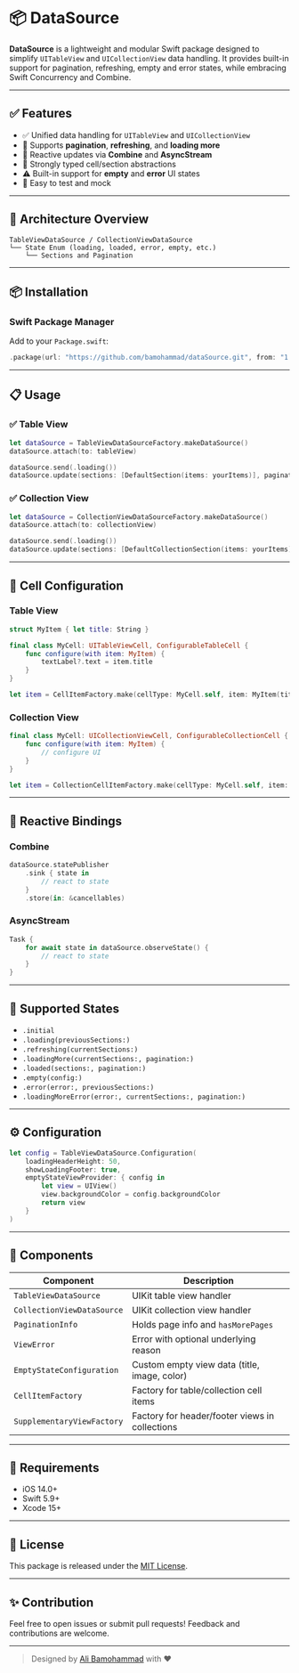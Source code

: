 # 📦 DataSource

**DataSource** is a lightweight and modular Swift package designed to simplify `UITableView` and `UICollectionView` data handling. It provides built-in support for pagination, refreshing, empty and error states, while embracing Swift Concurrency and Combine.

---

## ✅ Features

- ✅ Unified data handling for `UITableView` and `UICollectionView`
- 🔄 Supports **pagination**, **refreshing**, and **loading more**
- 📡 Reactive updates via **Combine** and **AsyncStream**
- 🧱 Strongly typed cell/section abstractions
- ⚠️ Built-in support for **empty** and **error** UI states
- 🧪 Easy to test and mock

---

## 🧱 Architecture Overview

```
TableViewDataSource / CollectionViewDataSource
└── State Enum (loading, loaded, error, empty, etc.)
    └── Sections and Pagination
```

---

## 📦 Installation

### Swift Package Manager

Add to your `Package.swift`:

```swift
.package(url: "https://github.com/bamohammad/dataSource.git", from: "1.0.0"),
```
---

## 📋 Usage

### ✅ Table View

```swift
let dataSource = TableViewDataSourceFactory.makeDataSource()
dataSource.attach(to: tableView)

dataSource.send(.loading())
dataSource.update(sections: [DefaultSection(items: yourItems)], pagination: .initial)
```

### ✅ Collection View

```swift
let dataSource = CollectionViewDataSourceFactory.makeDataSource()
dataSource.attach(to: collectionView)

dataSource.send(.loading())
dataSource.update(sections: [DefaultCollectionSection(items: yourItems)], pagination: .initial)
```

---

## 🔧 Cell Configuration

### Table View

```swift
struct MyItem { let title: String }

final class MyCell: UITableViewCell, ConfigurableTableCell {
    func configure(with item: MyItem) {
        textLabel?.text = item.title
    }
}

let item = CellItemFactory.make(cellType: MyCell.self, item: MyItem(title: "Example"))
```

### Collection View

```swift
final class MyCell: UICollectionViewCell, ConfigurableCollectionCell {
    func configure(with item: MyItem) {
        // configure UI
    }
}

let item = CollectionCellItemFactory.make(cellType: MyCell.self, item: MyItem(title: "Item"))
```

---

## 📡 Reactive Bindings

### Combine

```swift
dataSource.statePublisher
    .sink { state in
        // react to state
    }
    .store(in: &cancellables)
```

### AsyncStream

```swift
Task {
    for await state in dataSource.observeState() {
        // react to state
    }
}
```

---

## 🧭 Supported States

- `.initial`
- `.loading(previousSections:)`
- `.refreshing(currentSections:)`
- `.loadingMore(currentSections:, pagination:)`
- `.loaded(sections:, pagination:)`
- `.empty(config:)`
- `.error(error:, previousSections:)`
- `.loadingMoreError(error:, currentSections:, pagination:)`

---

## ⚙️ Configuration

```swift
let config = TableViewDataSource.Configuration(
    loadingHeaderHeight: 50,
    showLoadingFooter: true,
    emptyStateViewProvider: { config in
        let view = UIView()
        view.backgroundColor = config.backgroundColor
        return view
    }
)
```

---

## 🧱 Components

| Component                      | Description                                      |
|-------------------------------|--------------------------------------------------|
| `TableViewDataSource`         | UIKit table view handler                         |
| `CollectionViewDataSource`    | UIKit collection view handler                    |
| `PaginationInfo`              | Holds page info and `hasMorePages`              |
| `ViewError`                   | Error with optional underlying reason            |
| `EmptyStateConfiguration`     | Custom empty view data (title, image, color)     |
| `CellItemFactory`             | Factory for table/collection cell items          |
| `SupplementaryViewFactory`    | Factory for header/footer views in collections   |

---

## 📱 Requirements

- iOS 14.0+
- Swift 5.9+
- Xcode 15+

---

## 📄 License

This package is released under the [MIT License](./LICENSE).

---

## ✨ Contribution

Feel free to open issues or submit pull requests! Feedback and contributions are welcome.

---

> Designed by [Ali Bamohammad](https://github.com/bamohammad) with ❤️
